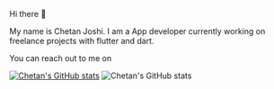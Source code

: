 Hi there 👋

My name is Chetan Joshi. I am a App developer currently working on freelance projects with flutter and dart.

You can reach out to me on

[![Chetan's GitHub stats](https://github-readme-stats.vercel.app/api?username=CJcoder202001)](https://github.com/CJcoder202001/github-readme-stats)
![Chetan's GitHub stats](https://github-readme-stats.vercel.app/api?username=CJcoder202001&show_icons=true)
